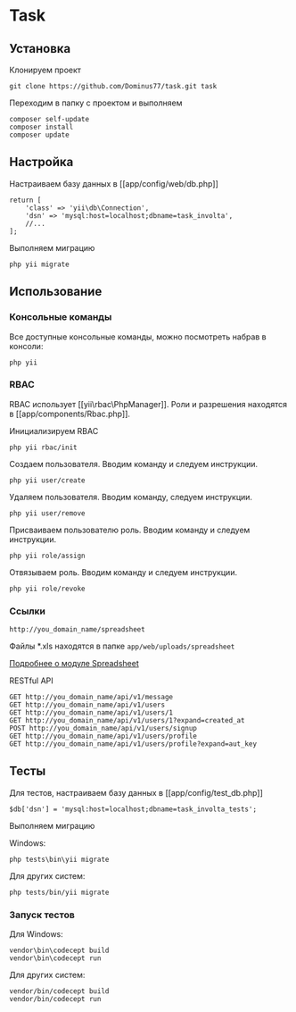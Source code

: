 # Task

## Установка
Клонируем проект
```
git clone https://github.com/Dominus77/task.git task

```
Переходим в папку с проектом и выполняем
```
composer self-update
composer install
composer update
```

## Настройка
Настраиваем базу данных в [[app/config/web/db.php]]

```
return [
    'class' => 'yii\db\Connection',
    'dsn' => 'mysql:host=localhost;dbname=task_involta',
    //...
];
```
Выполняем миграцию
```
php yii migrate
```
## Использование
### Консольные команды
Все доступные консольные команды, можно посмотреть набрав в консоли:
```
php yii
```
### RBAC
RBAC использует [[yii\rbac\PhpManager]]. Роли и разрешения находятся в [[app/components/Rbac.php]].

Инициализируем RBAC
```
php yii rbac/init

```

Создаем пользователя. Вводим команду и следуем инструкции.
```
php yii user/create
```
Удаляем пользователя. Вводим команду, следуем инструкции.
```
php yii user/remove

```
Присваиваем пользователю роль. Вводим команду и следуем инструкции.
```
php yii role/assign
```
Отвязываем роль. Вводим команду и следуем инструкции.
```
php yii role/revoke
```
### Ссылки
```
http://you_domain_name/spreadsheet
```
Файлы *.xls находятся в папке `app/web/uploads/spreadsheet`

[Подробнее о модуле Spreadsheet](https://github.com/Dominus77/task/blob/master/modules/spreadsheet/README.md)

RESTful API

```
GET http://you_domain_name/api/v1/message
GET http://you_domain_name/api/v1/users
GET http://you_domain_name/api/v1/users/1
GET http://you_domain_name/api/v1/users/1?expand=created_at
POST http://you_domain_name/api/v1/users/signup
GET http://you_domain_name/api/v1/users/profile
GET http://you_domain_name/api/v1/users/profile?expand=aut_key
```

## Тесты
Для тестов, настраиваем базу данных в [[app/config/test_db.php]]
```
$db['dsn'] = 'mysql:host=localhost;dbname=task_involta_tests';
```
Выполняем миграцию

Windows:
```
php tests\bin\yii migrate
```
Для других систем:
```
php tests/bin/yii migrate
```
### Запуск тестов

Для Windows:
```
vendor\bin\codecept build
vendor\bin\codecept run
```
Для других систем:
```
vendor/bin/codecept build
vendor/bin/codecept run
```
